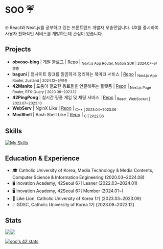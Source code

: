 # SOO ☔️
🤓 React와 Next.js를 공부하고 있는 프론트엔드 개발자 오송민입니다. UX를 중시하여 사용자 친화적인 서비스를 개발하는데 관심이 있습니다.

## Projects
- **obvoso-blog** | 개발 블로그 | [Repo](https://github.com/obvoso/obvoso-blog) |<sub> Next.js App Router, Notion SDK | 2024.07~진행중 </sub>
- **baguni** | 웹사이트 링크를 깔끔하게 정리하는 북마크 서비스 | [Repo](https://github.com/Kernel360/F2-BAGUNI) |<sub> Next.js App Router, Zustand | 2024.12~진행중 </sub>
- **42Manito** | 도움이 필요한 동료들을 연결해주는 플랫폼 | [Repo](https://github.com/manito42) |<sub> Next.js Page Router, RTK-Query | 2023.08~2023.12 </sub>
- **42PingPong** | 실시간 핑퐁 게임 및 채팅 서비스 | [Repo](https://github.com/42-pingpong) |<sub> React, WebSocket | 2023.07~2023.10 </sub>
- **WebServ** | NginX Like | [Repo](https://github.com/koreanddinghwan/nginx-like-webserv-using-kqueue) | <sub>C++ | 2023.04~2023.06 </sub>
- **MiniShell** | Bash Shell Like | [Repo](https://github.com/obvoso/ss501) |<sub> C | 2022.06 </sub>

## Skills
[![My Skills](https://skillicons.dev/icons?i=js,ts,c,cpp,html,css,react,nextjs,vercel,git,github,aws,docker,nginx,emotion,materialui,tailwind,figma,ai,ps&perline=10)](https://skillicons.dev)

## Education & Experience
- 🎓 Catholic University of Korea, Media Technology & Media Contents, Computer Science & Information Engineering (2020.03~2024.08)
- 🖥 Inovation Academy, 42Seoul 6기 Leaner (2022.03~2024.01)
- 🖥 Inovation Academy, 42Seoul 6기 Member (2024.01~)
- 🦁 Like Lion, Catholic University of Korea 1기 (2023.03~2023.09)
- 💡 GDSC, Catholic University of Korea 1기 (2023.09~2023.12)

## Stats
<!--
[![Solved.ac Profile](http://mazassumnida.wtf/api/v2/generate_badge?boj=autumninmoon)](https://solved.ac/autumninmoon/)
-->  
<div style="display: flex;">
  <a href="https://github.com/obvoso/github-readme-stats">
    <img src="https://github-readme-stats.vercel.app/api?username=obvoso&show_icons=true&theme=tokyonight" />
  </a>
   <a href="https://github.com/obvoso/github-readme-stats">
    <img src="https://github-readme-stats.vercel.app/api/top-langs/?username=obvoso&layout=compact&theme=tokyonight" />
  </a>
</div>

[![soo's 42 stats](https://badge.mediaplus.ma/darkblue/soo?1337Badge=off&UM6P=off)](https://github.com/oakoudad/badge42)
<!-- [![Moon.svg](https://moon-svg.minung.dev/moon.svg?theme=basic)](https://moon-svg.minung.dev) -->
